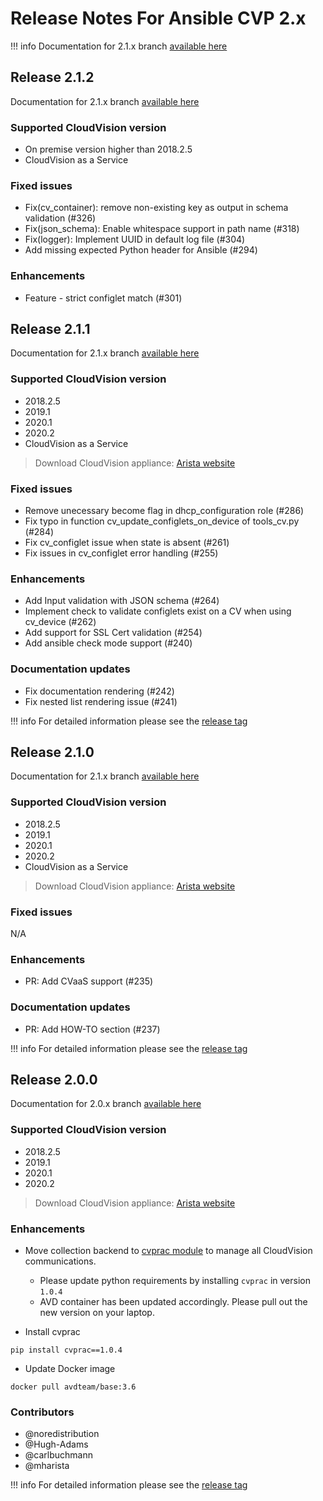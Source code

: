 <!--
  ~ Copyright (c) 2023-2025 Arista Networks, Inc.
  ~ Use of this source code is governed by the Apache License 2.0
  ~ that can be found in the LICENSE file.
  -->

# Release Notes For Ansible CVP 2.x

!!! info
    Documentation for 2.1.x branch [available here](https://cvp.avd.sh/en/releases-v2.1.x/)

## Release 2.1.2

Documentation for 2.1.x branch [available here](https://cvp.avd.sh/en/releases-v2.1.x/)

### Supported CloudVision version

- On premise version higher than 2018.2.5
- CloudVision as a Service

### Fixed issues

- Fix(cv_container): remove non-existing key as output in schema validation (#326)
- Fix(json_schema): Enable whitespace support in path name (#318)
- Fix(logger): Implement UUID in default log file (#304)
- Add missing expected Python header for Ansible (#294)

### Enhancements

- Feature - strict configlet match (#301)

## Release 2.1.1

Documentation for 2.1.x branch [available here](https://cvp.avd.sh/en/releases-v2.1.x/)

### Supported CloudVision version

- 2018.2.5
- 2019.1
- 2020.1
- 2020.2
- CloudVision as a Service

> Download CloudVision appliance: [Arista website](https://www.arista.com/en/support/software-download)

### Fixed issues

- Remove unecessary become flag in dhcp_configuration role (#286)
- Fix typo in function cv_update_configlets_on_device of tools_cv.py (#284)
- Fix cv_configlet issue when state is absent (#261)
- Fix issues in cv_configlet error handling (#255)

### Enhancements

- Add Input validation with JSON schema (#264)
- Implement check to validate configlets exist on a CV when using cv_device (#262)
- Add support for SSL Cert validation (#254)
- Add ansible check mode support (#240)

### Documentation updates

- Fix documentation rendering (#242)
- Fix nested list rendering issue (#241)

!!! info
    For detailed information please see the [release tag](https://github.com/aristanetworks/ansible-cvp/releases/tag/v2.1.1)

## Release 2.1.0

Documentation for 2.1.x branch [available here](https://cvp.avd.sh/en/releases-v2.1.x/)

### Supported CloudVision version

- 2018.2.5
- 2019.1
- 2020.1
- 2020.2
- CloudVision as a Service

> Download CloudVision appliance: [Arista website](https://www.arista.com/en/support/software-download)

### Fixed issues

N/A

### Enhancements

- PR: Add CVaaS support (#235)

### Documentation updates

- PR: Add HOW-TO section (#237)

!!! info
    For detailed information please see the [release tag](https://github.com/aristanetworks/ansible-cvp/releases/tag/v2.1.0)

## Release 2.0.0

Documentation for 2.0.x branch [available here](https://cvp.avd.sh/en/releases-v2.0.x/)

### Supported CloudVision version

- 2018.2.5
- 2019.1
- 2020.1
- 2020.2

> Download CloudVision appliance: [Arista website](https://www.arista.com/en/support/software-download)

### Enhancements

- Move collection backend to [cvprac module](https://github.com/aristanetworks/cvprac) to manage all CloudVision communications.

  - Please update python requirements by installing `cvprac` in version `1.0.4`
  - AVD container has been updated accordingly. Please pull out the new version on your laptop.

- Install cvprac

```shell
pip install cvprac==1.0.4
```

- Update Docker image

```shell
docker pull avdteam/base:3.6
```

### Contributors

- @noredistribution
- @Hugh-Adams
- @carlbuchmann
- @mharista

!!! info
    For detailed information please see the [release tag](https://github.com/aristanetworks/ansible-cvp/releases/tag/v2.0.0)
